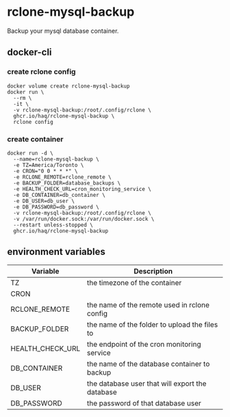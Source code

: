 # rclone-mysql-backup

Backup your mysql database container.

## docker-cli

### create rclone config

```shell
docker volume create rclone-mysql-backup
docker run \
  --rm \
  -it \
  -v rclone-mysql-backup:/root/.config/rclone \
  ghcr.io/haq/rclone-mysql-backup \
  rclone config
```

### create container

```shell
docker run -d \
  --name=rclone-mysql-backup \
  -e TZ=America/Toronto \
  -e CRON="0 0 * * *" \
  -e RCLONE_REMOTE=rclone_remote \
  -e BACKUP_FOLDER=database_backups \
  -e HEALTH_CHECK_URL=cron_monitoring_service \
  -e DB_CONTAINER=db_container \
  -e DB_USER=db_user \
  -e DB_PASSWORD=db_password \
  -v rclone-mysql-backup:/root/.config/rclone \
  -v /var/run/docker.sock:/var/run/docker.sock \
  --restart unless-stopped \
  ghcr.io/haq/rclone-mysql-backup
```

## environment variables

| Variable         | Description                                     |
|------------------|-------------------------------------------------|
| TZ               | the timezone of the container                   |
| CRON             |                                                 |
| RCLONE_REMOTE    | the name of the remote used in rclone config    |
| BACKUP_FOLDER    | the name of the folder to upload the files to   |
| HEALTH_CHECK_URL | the endpoint of the cron monitoring service     |
| DB_CONTAINER     | the name of the database container to backup    |
| DB_USER          | the database user that will export the database |
| DB_PASSWORD      | the password of that database user              |
